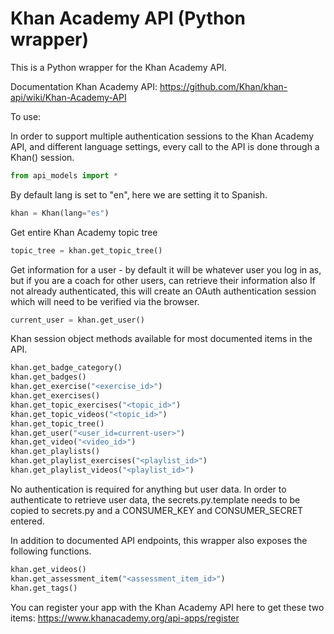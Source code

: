 Khan Academy API (Python wrapper)
=========

This is a Python wrapper for the Khan Academy API.

Documentation
Khan Academy API: https://github.com/Khan/khan-api/wiki/Khan-Academy-API

To use:

In order to support multiple authentication sessions to the Khan Academy API, and different language settings, every call to the API is done through a Khan() session.

```python
from api_models import *
```
By default lang is set to "en", here we are setting it to Spanish.
```python
khan = Khan(lang="es")
```
Get entire Khan Academy topic tree
```python
topic_tree = khan.get_topic_tree()
```
Get information for a user - by default it will be whatever user you log in as, but if you are a coach for other users, can retrieve their information also
If not already authenticated, this will create an OAuth authentication session which will need to be verified via the browser.
```python
current_user = khan.get_user()
```

Khan session object methods available for most documented items in the API.

```python 
khan.get_badge_category()
khan.get_badges()
khan.get_exercise("<exercise_id>")
khan.get_exercises()
khan.get_topic_exercises("<topic_id>")
khan.get_topic_videos("<topic_id>")
khan.get_topic_tree()
khan.get_user("<user_id=current-user>")
khan.get_video("<video_id>")
khan.get_playlists()
khan.get_playlist_exercises("<playlist_id>")
khan.get_playlist_videos("<playlist_id>")
```

No authentication is required for anything but user data. In order to authenticate to retrieve user data, the secrets.py.template needs to be copied to secrets.py and a CONSUMER_KEY and CONSUMER_SECRET entered.

In addition to documented API endpoints, this wrapper also exposes the following functions.

```python
khan.get_videos()
khan.get_assessment_item("<assessment_item_id>")
khan.get_tags()
```


You can register your app with the Khan Academy API here to get these two items:
https://www.khanacademy.org/api-apps/register